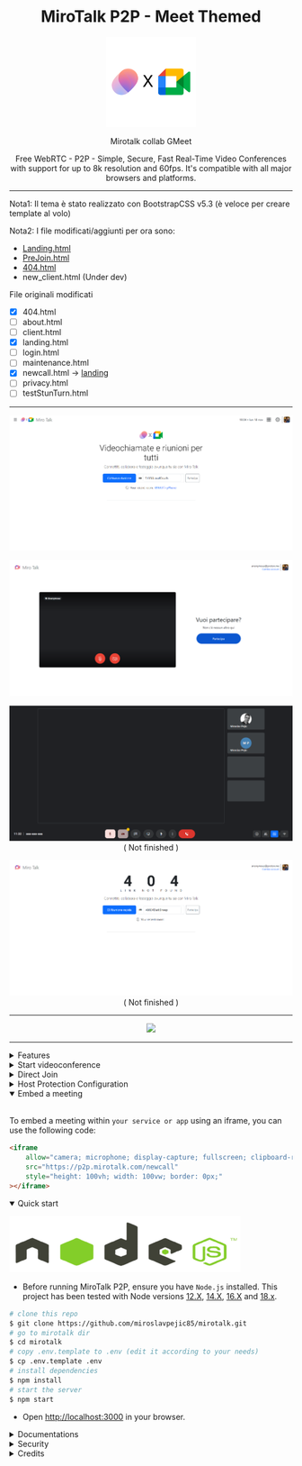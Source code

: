 <h1 align="center">MiroTalk P2P - Meet Themed</h1>

<div align="center">
    <img src="./readme-src/miro_collab_logo_1a1.svg" width="160px">
    <p> Mirotalk collab GMeet </p> 

</div>

<p align="center">Free WebRTC - P2P - Simple, Secure, Fast Real-Time Video Conferences with support for up to 8k resolution and 60fps. It's compatible with all major browsers and platforms.</p>

<hr />

Nota1: Il tema è stato realizzato con BootstrapCSS v5.3 (è veloce per creare template al volo)

Nota2: I file modificati/aggiunti per ora sono:

- [Landing.html](./public/views/new_landing.html)
- [PreJoin.html](./public/views/preJoin.html)
- [404.html](./public/views/404.html)
- new_client.html (Under dev)

File originali modificati
- [x] 404.html
- [ ] about.html
- [ ] client.html
- [x] landing.html
- [ ] login.html
- [ ] maintenance.html
- [x] newcall.html -> [landing](./public/views/landing.html)
- [ ] privacy.html
- [ ] testStunTurn.html

<hr />

<p align="center">
    <a href="https://p2p.mirotalk.com"><img src="./readme-src/new_landing.png"></a>
</p>

<p align="center">
    <a href="https://p2p.mirotalk.com"><img src="./readme-src/preJoin.png"></a>
</p>

<p align="center">
    <a href="https://p2p.mirotalk.com"><img src="./readme-src/new_client.png"></a>
    ( Not finished )
</p>

<p align="center">
    <a href="https://p2p.mirotalk.com"><img src="./readme-src/404.png"></a>
    ( Not finished )
</p>


<hr />

<p align="center">
    <a href="https://p2p.mirotalk.com"><img src="public/images/mirotalk-header.gif"></a>
</p>

<hr />



<details>
<summary>Features</summary>

<br/>

-   Is `100% Free` - `Open Source under (AGPLv3)` - `Self Hosted` and [PWA](https://en.wikipedia.org/wiki/Progressive_web_application)!
-   No downloads, plugins, or logins required – completely browser-based.
-   Unlimited conference rooms with no time limitations.
-   Translated into 133 languages.
-   Support for the OpenID Connect (OIDC) authentication layer.
-   Host protection to prevent unauthorized access.
-   User auth to prevent unauthorized access.
-   Room password protection.
-   JWT.io securely manages credentials for host configurations and user authentication, enhancing security and streamlining processes.
-   Compatible with desktop and mobile devices.
-   Optimized mobile room URL sharing.
-   Webcam streaming with front and rear camera support for mobile devices.
-   Crystal-clear audio streaming with speaking detection and volume indicators.
-   Screen sharing for presentations.
-   File sharing with drag-and-drop support.
-   Choose your audio input, output, and video source.
-   Supports video quality up to 8K and 60 FPS.
-   Supports advance Picture-in-Picture (PiP) offering a more streamlined and flexible viewing experience.
-   Record your screen, audio, and video.
-   Snapshot video frames and save them as PNG images.
-   Chat with an Emoji Picker for expressing feelings, private messages, Markdown support, and conversation saving.
-   ChatGPT (powered by OpenAI) for answering questions, providing information, and connecting users to relevant resources.
-   Speech recognition for sending spoken messages.
-   Push-to-talk functionality, similar to a walkie-talkie.
-   Advanced collaborative whiteboard for teachers.
-   Real-time sharing of YouTube embed videos, video files (MP4, WebM, OGG), and audio files (MP3).
-   Full-screen mode with one-click video element zooming and pin/unpin.
-   Customizable UI themes.
-   Right-click options on video elements for additional controls.
-   Direct peer-to-peer connections for low-latency communication through WebRTC.
-   Supports [REST API](app/api/README.md) (Application Programming Interface).
-   Integration with [Mattermost](https://mattermost.com/) for enhanced communication.
-   Integration with [Slack](https://api.slack.com/apps/) for enhanced communication.
-   Utilizes [Sentry](https://sentry.io/) for error reporting.
-   And much more...

</details>



</details>

<details>
<summary>Start videoconference</summary>

<br/>

1. `Open` [MiroTalk P2P](https://p2p.mirotalk.com/newcall) or [alternative link](https://mirotalk.up.railway.app/newcall).
2. `Choose` a room name and click **Join Room**.
3. `Grant` camera and microphone access.
4. `Share` the room URL and wait for participants to join the video conference.

</details>

<details>
<summary>Direct Join</summary>

<br/>

-   You can `directly join a room` by using links like:
-   https://p2p.mirotalk.com/join?room=test&name=mirotalk&audio=0&video=0&screen=0&hide=0&notify=0
-   https://mirotalk.up.railway.app/join?room=test&name=mirotalk&audio=0&video=0&screen=0&hide=0&notify=0

    | Params | Type    | Description     |
    | ------ | ------- | --------------- |
    | room   | string  | Room Id         |
    | name   | string  | User name       |
    | audio  | boolean | Audio stream    |
    | video  | boolean | Video stream    |
    | screen | boolean | Screen stream   |
    | hide   | boolean | Hide myself     |
    | notify | boolean | Welcome message |
    | token  | string  | jwt token       |

> **Note**
>
> The `token` parameter are optional when either `HOST_PROTECTED` or `HOST_USER_AUTH` is set to `true` in the `.env` file. The valid list of users is defined in the `HOST_USERS` configuration.

</details>

<details>
<summary>Host Protection Configuration</summary>

<br/>

When [host protection](https://docs.mirotalk.com/mirotalk-p2p/host-protection/) or host user auth is enabled, the host/users must provide a valid username and password as specified in the `.env` file.

| Params           | Value                                                                            | Description                                                                            |
| ---------------- | -------------------------------------------------------------------------------- | -------------------------------------------------------------------------------------- |
| `HOST_PROTECTED` | `true` if protection is enabled, `false` if not (default false)                  | Requires the host to provide a valid username and password during room initialization. |
| `HOST_USER_AUTH` | `true` if user authentication is required, `false` if not (default false).       | Determines whether host authentication is required.                                    |
| `HOST_USERS`     | JSON array with user objects: `{"username": "username", "password": "password"}` | List of valid host users with their credentials.                                       |

</details>

</details>

<details open>
<summary>Embed a meeting</summary>

<br/>

To embed a meeting within `your service or app` using an iframe, you can use the following code:

```html
<iframe
    allow="camera; microphone; display-capture; fullscreen; clipboard-read; clipboard-write; web-share; autoplay"
    src="https://p2p.mirotalk.com/newcall"
    style="height: 100vh; width: 100vw; border: 0px;"
></iframe>
```

</details>

<details open>
<summary>Quick start</summary>

![nodejs](public/images/nodejs.png)

-   Before running MiroTalk P2P, ensure you have `Node.js` installed. This project has been tested with Node versions [12.X](https://nodejs.org/en/blog/release/v12.22.1/), [14.X](https://nodejs.org/en/blog/release/v14.17.5/), [16.X](https://nodejs.org/en/blog/release/v16.15.1/) and [18.x](https://nodejs.org/en/download).

```bash
# clone this repo
$ git clone https://github.com/miroslavpejic85/mirotalk.git
# go to mirotalk dir
$ cd mirotalk
# copy .env.template to .env (edit it according to your needs)
$ cp .env.template .env
# install dependencies
$ npm install
# start the server
$ npm start
```

-   Open [http://localhost:3000](http://localhost:3000) in your browser.

</details>


<details>
<summary>Documentations</summary>

<br>

-   `Ngrok/HTTPS:` You can start a video conference directly from your local PC and make it accessible from any device outside your network by following [these instructions](docs/ngrok.md), or expose it directly on [HTTPS](app/ssl/README.md).

-   `Stun/Turn:` Install your own [Stun & Turn](https://docs.mirotalk.com/coturn/stun-turn/) by following [this instructions](./docs/coturn.md).

-   `Self-hosting:` For `self-hosting MiroTalk P2P` on your own dedicated server, please refer to [this comprehensive guide](docs/self-hosting.md). It will provide you with all the necessary instructions to get your MiroTalk P2P instance up and running smoothly.

-   `Rest API:` The [API documentation](https://docs.mirotalk.com/mirotalk-p2p/api/) uses [swagger](https://swagger.io/) at http://localhost:3000/api/v1/docs. Or check it out on [live](https://p2p.mirotalk.com/api/v1/docs).

```bash
# The response will give you the active meetings (default disabled).
$ curl -X GET "http://localhost:3000/api/v1/meetings" -H "authorization: mirotalksfu_default_secret" -H "Content-Type: application/json"
$ curl -X GET "https://p2p.mirotalk.com/api/v1/meetings" -H "authorization: mirotalksfu_default_secret" -H "Content-Type: application/json"
$ curl -X GET "mirotalk.up.railway.app/api/v1/meetings" -H "authorization: mirotalksfu_default_secret" -H "Content-Type: application/json"
# The response will give you a entrypoint / Room URL for your meeting.
$ curl -X POST "http://localhost:3000/api/v1/meeting" -H "authorization: mirotalkp2p_default_secret" -H "Content-Type: application/json"
$ curl -X POST "https://p2p.mirotalk.com/api/v1/meeting" -H "authorization: mirotalkp2p_default_secret" -H "Content-Type: application/json"
$ curl -X POST "https://mirotalk.up.railway.app/api/v1/meeting" -H "authorization: mirotalkp2p_default_secret" -H "Content-Type: application/json"
# The response will give you a entrypoint / URL for the direct join to the meeting.
$ curl -X POST "http://localhost:3000/api/v1/join" -H "authorization: mirotalkp2p_default_secret" -H "Content-Type: application/json" --data '{"room":"test","name":"mirotalk","audio":"true","video":"true","screen":"false","hide":"false","notify":"true"}'
$ curl -X POST "https://p2p.mirotalk.com/api/v1/join" -H "authorization: mirotalkp2p_default_secret" -H "Content-Type: application/json" --data '{"room":"test","name":"mirotalk","audio":"true","video":"true","screen":"false","hide":"false","notify":"true"}'
$ curl -X POST "https://mirotalk.up.railway.app/api/v1/join" -H "authorization: mirotalkp2p_default_secret" -H "Content-Type: application/json" --data '{"room":"test","name":"mirotalk","audio":"true","video":"true","screen":"false","hide":"false","notify":"true"}'
# The response will give you an entry point/URL for direct joining to the meeting with a token.
$ curl -X POST "http://localhost:3000/api/v1/join" -H "authorization: mirotalkp2p_default_secret" -H "Content-Type: application/json" --data '{"room":"test","name":"mirotalk","audio":"true","video":"true","screen":"false","hide":"false","notify":"true","token":{"username":"username","password":"password","presenter":"true", "expire":"1h"}}'
$ curl -X POST "https://p2p.mirotalk.com/api/v1/join" -H "authorization: mirotalkp2p_default_secret" -H "Content-Type: application/json" --data '{"room":"test","name":"mirotalk","audio":"true","video":"true","screen":"false","hide":"false","notify":"true","token":{"username":"username","password":"password","presenter":"true", "expire":"1h"}}'
$ curl -X POST "https://mirotalk.up.railway.app/api/v1/join" -H "authorization: mirotalkp2p_default_secret" -H "Content-Type: application/json" --data '{"room":"test","name":"mirotalk","audio":"true","video":"true","screen":"false","hide":"false","notify":"true","token":{"username":"username","password":"password","presenter":"true", "expire":"1h"}}'
# The response will give you a valid token for a meeting.
$ curl -X POST "http://localhost:3000/api/v1/token" -H "authorization: mirotalkp2p_default_secret" -H "Content-Type: application/json" --data '{"username":"username","password":"password","presenter":"true", "expire":"1h"}'
$ curl -X POST "https://p2p.mirotalk.com/api/v1/token" -H "authorization: mirotalkp2p_default_secret" -H "Content-Type: application/json" --data '{"username":"username","password":"password","presenter":"true", "expire":"1h"}'
$ curl -X POST "https://mirotalk.up.railway.app/api/v1/join" -H "authorization: mirotalkp2p_default_secret" -H "Content-Type: application/json" --data '{"username":"username","password":"password","presenter":"true", "expire":"1h"}'
```

</details>

<details>
<summary>Security</summary>

<br/>

For `Security` concerning, please follow [this documentation](./SECURITY.md).

</details>

<details>
<summary>Credits</summary>

<br/>

-   ianramzy (html)
-   vasanthv (webrtc-logic)
-   fabric.js (whiteboard)

</details>

